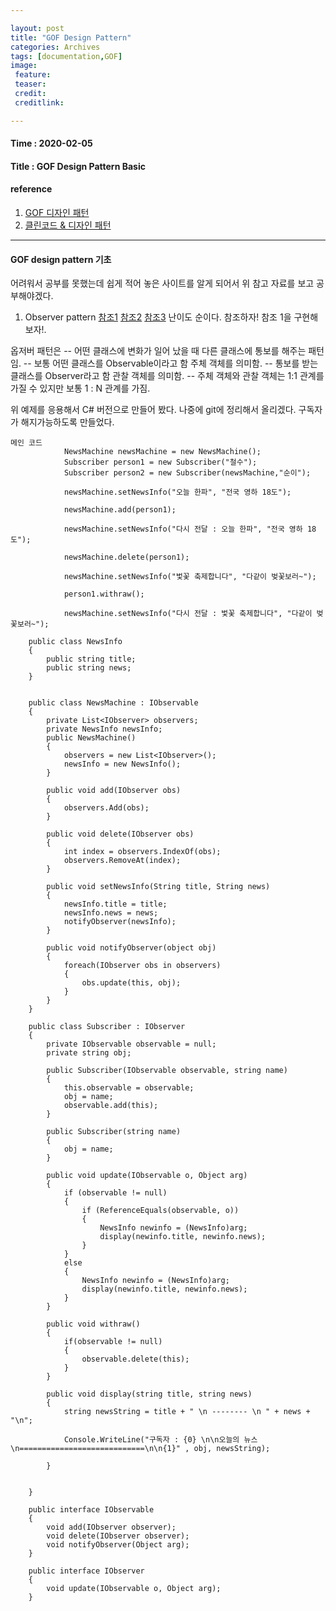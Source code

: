 ```yaml
---

layout: post
title: "GOF Design Pattern"
categories: Archives
tags: [documentation,GOF]
image:
 feature:
 teaser:
 credit:
 creditlink:

---
```


#### Time : 2020-02-05
#### Title : GOF Design Pattern Basic

#### reference

1. [GOF 디자인 패턴](http://iilii.egloos.com/tag/디자인패턴)
2. [클린코드 & 디자인 패턴](https://hyesun03.github.io/archive/)

***
#### GOF design pattern 기초
어려워서 공부를 못했는데 쉽게 적어 놓은 사이트를 알게 되어서 위 참고 자료를 보고 공부해야겠다.

1. Observer pattern
[참조1](http://iilii.egloos.com/m/3902774)
[참조2](https://flowarc.tistory.com/entry/디자인-패턴-옵저버-패턴Observer-Pattern?category=562154)
[참조3](https://docs.microsoft.com/ko-kr/dotnet/standard/events/observer-design-pattern#applying-the-pattern)
난이도 순이다. 참조하자!
참조 1을 구현해보자!.

옵저버 패턴은 
-- 어떤 클래스에 변화가 일어 났을 때 다른 클래스에 통보를 해주는 패턴 임.
-- 보통 어떤 클래스를 Observable이라고 함 주체 객체를 의미함.
-- 통보를 받는 클래스를 Observer라고 함 관찰 객체를 의미함.
-- 주체 객체와 관찰 객체는 1:1 관계를 가질 수 있지만 보통 1 : N 관계를 가짐.

위 예제를 응용해서 C# 버전으로 만들어 봤다. 나중에 git에 정리해서 올리겠다.
구독자가 해지가능하도록 만들었다.

~~~
메인 코드
            NewsMachine newsMachine = new NewsMachine();
            Subscriber person1 = new Subscriber("철수");
            Subscriber person2 = new Subscriber(newsMachine,"순이");

            newsMachine.setNewsInfo("오늘 한파", "전국 영하 18도");

            newsMachine.add(person1);

            newsMachine.setNewsInfo("다시 전달 : 오늘 한파", "전국 영하 18도");

            newsMachine.delete(person1);

            newsMachine.setNewsInfo("벛꽃 축제합니다", "다같이 벚꽃보러~");

            person1.withraw();

            newsMachine.setNewsInfo("다시 전달 : 벛꽃 축제합니다", "다같이 벚꽃보러~");
~~~

~~~
    public class NewsInfo
    {
        public string title;
        public string news;
    }


    public class NewsMachine : IObservable
    {
        private List<IObserver> observers;
        private NewsInfo newsInfo;
        public NewsMachine()
        {
            observers = new List<IObserver>();
            newsInfo = new NewsInfo();
        }

        public void add(IObserver obs)
        {
            observers.Add(obs);
        }

        public void delete(IObserver obs)
        {
            int index = observers.IndexOf(obs);
            observers.RemoveAt(index);
        }

        public void setNewsInfo(String title, String news)
        {
            newsInfo.title = title;
            newsInfo.news = news;
            notifyObserver(newsInfo);
        }

        public void notifyObserver(object obj)
        {
            foreach(IObserver obs in observers)
            {
                obs.update(this, obj);
            }
        }
    }    
~~~

~~~
    public class Subscriber : IObserver
    {
        private IObservable observable = null;
        private string obj;

        public Subscriber(IObservable observable, string name)
        {
            this.observable = observable;
            obj = name;
            observable.add(this);
        }

        public Subscriber(string name)
        {
            obj = name;
        }

        public void update(IObservable o, Object arg)
        {
            if (observable != null)
            {
                if (ReferenceEquals(observable, o))
                {
                    NewsInfo newinfo = (NewsInfo)arg;
                    display(newinfo.title, newinfo.news);
                }
            }
            else
            {
                NewsInfo newinfo = (NewsInfo)arg;
                display(newinfo.title, newinfo.news);
            }
        }

        public void withraw()
        {
            if(observable != null)
            {
                observable.delete(this);
            }
        }

        public void display(string title, string news)
        {
            string newsString = title + " \n -------- \n " + news + "\n";

            Console.WriteLine("구독자 : {0} \n\n오늘의 뉴스\n============================\n\n{1}" , obj, newsString);

        }


    }
~~~

~~~
    public interface IObservable
    {
        void add(IObserver observer);
        void delete(IObserver observer);
        void notifyObserver(Object arg);
    }
~~~

~~~
    public interface IObserver
    {
        void update(IObservable o, Object arg);
    }
~~~
